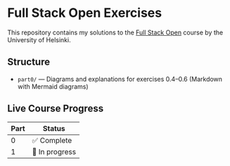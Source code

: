 # Full Stack Open Exercises

This repository contains my solutions to the [Full Stack Open](https://fullstackopen.com/en/) course by the University of Helsinki.

## Structure

- `part0/` — Diagrams and explanations for exercises 0.4–0.6 (Markdown with Mermaid diagrams)

## Live Course Progress

| Part | Status    |
|------|-----------|
| 0    | ✅ Complete |
| 1    | 🔄 In progress |


